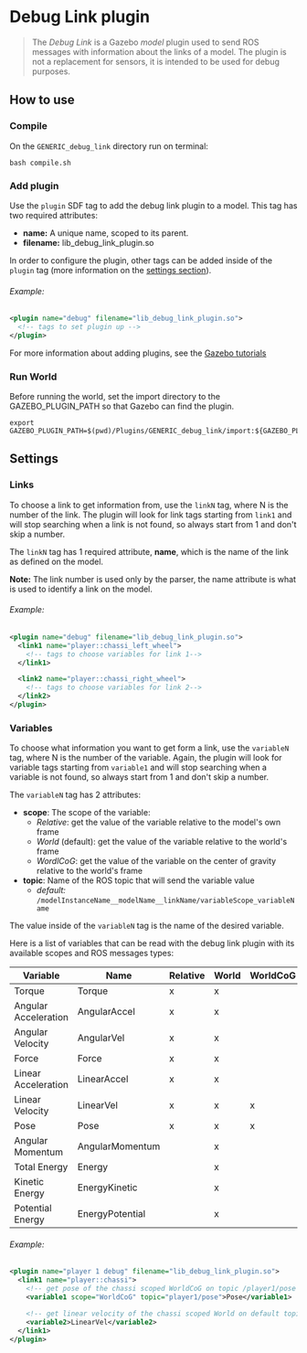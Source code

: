 # Debug Link plugin
> The *Debug Link* is a Gazebo *model* plugin used to send ROS messages with information about the links of a model. The plugin is not a replacement for sensors, it is intended to be used for debug purposes.

## How to use
### Compile
On the `GENERIC_debug_link` directory run on terminal:

```
bash compile.sh
```

### Add plugin
Use the `plugin` SDF tag to add the debug link plugin to a model.
This tag has two required attributes:
* **name:** A unique name, scoped to its parent.
* **filename:** lib_debug_link_plugin.so

In order to configure the plugin, other tags can be added inside of the `plugin` tag (more information on the [settings section](#settings)).

###### Example:

```xml
<plugin name="debug" filename="lib_debug_link_plugin.so">
  <!-- tags to set plugin up -->
</plugin>
```

For more information about adding plugins, see the [Gazebo tutorials](http://gazebosim.org/tutorials?tut=plugins_model&cat=running_the_plugin#RunningthePlugin.)

### Run World
Before running the world, set the import directory to the GAZEBO_PLUGIN_PATH so that Gazebo can find the plugin.

```
export GAZEBO_PLUGIN_PATH=$(pwd)/Plugins/GENERIC_debug_link/import:${GAZEBO_PLUGIN_PATH}
```

## Settings

### Links
To choose a link to get information from, use the `linkN` tag, where N is the number of the link.
The plugin will look for link tags starting from `link1` and will stop searching when a link is not found, so always start from 1 and don't skip a number.

The `linkN` tag has 1 required attribute, **name**, which is the name of the link as defined on the model.

**Note:** The link number is used only by the parser, the name attribute is what is used to identify a link on the model.

###### Example:
```xml
<plugin name="debug" filename="lib_debug_link_plugin.so">
  <link1 name="player::chassi_left_wheel">
    <!-- tags to choose variables for link 1-->
  </link1>

  <link2 name="player::chassi_right_wheel">
    <!-- tags to choose variables for link 2-->
  </link2>
</plugin>
```

### Variables
To choose what information you want to get form a link, use the `variableN` tag, where N is the number of the variable. Again, the plugin will look for variable tags starting from `variable1` and will stop searching when a variable is not found, so always start from 1 and don't skip a number.

The `variableN` tag has 2 attributes:
* **scope**: The scope of the variable:
  * *Relative*: get the value of the variable relative to the model's own frame
  * *World* (default): get the value of the variable relative to the world's frame
  * *WordlCoG*: get the value of the variable on the center of gravity relative to the world's frame
* **topic**: Name of the ROS topic that will send the variable value
  * *default:* `/modelInstanceName__modelName__linkName/variableScope_variableName`

The value inside of the `variableN` tag is the name of the desired variable.

Here is a list of variables that can be read with the debug link plugin with its available scopes and ROS messages types:

Variable | Name | Relative | World | WorldCoG | Message Type
---| --- | --- | --- | --- | ---
Torque | Torque | x | x | |  geometry_msgs::Vector3
Angular Acceleration |  AngularAccel | x | x | | geometry_msgs::Vector3
Angular Velocity | AngularVel | x | x | |  geometry_msgs::Vector3
Force | Force | x | x | |  geometry_msgs::Vector3
Linear Acceleration | LinearAccel | x | x | | geometry_msgs::Vector3
Linear Velocity | LinearVel | x | x | x |  geometry_msgs::Vector3
Pose | Pose | x | x | x |  geometry_msgs::Pose
Angular Momentum | AngularMomentum | | x | |  geometry_msgs::Vector3
Total Energy | Energy | | x | |  std_msgs::Float64
Kinetic Energy | EnergyKinetic | | x | |  std_msgs::Float64
Potential Energy | EnergyPotential  | | x | |  std_msgs::Float64

###### Example:
```xml
<plugin name="player 1 debug" filename="lib_debug_link_plugin.so">
  <link1 name="player::chassi">
    <!-- get pose of the chassi scoped WorldCoG on topic /player1/pose -->
    <variable1 scope="WorldCoG" topic="player1/pose">Pose</variable1>

    <!-- get linear velocity of the chassi scoped World on default topic -->
    <variable2>LinearVel</variable2>
  </link1>
</plugin>
```
